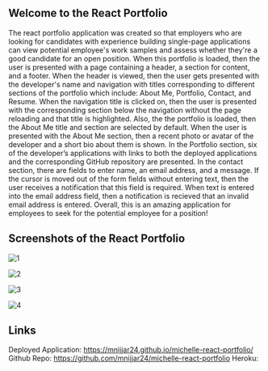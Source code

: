 ## Welcome to the React Portfolio

The react portfolio application was created so that employers who are looking for candidates with experience building single-page applications can view potential employee's work samples and assess whether they're a good candidate for an open position. When this portfolio is loaded, then the user is presented with a page containing a header, a section for content, and a footer. When the header is viewed, then the user gets presented with the developer's name and navigation with titles corresponding to different sections of the portfolio which include: About Me, Portfolio, Contact, and Resume. When the navigation title is clicked on, then the user is presented with the corresponding section below the navigation without the page reloading and that title is highlighted. Also, the the portfolio is loaded, then the About Me title and section are selected by default. When the user is presented with the About Me section, then a recent photo or avatar of the developer and a short bio about them is shown. In the Portfolio section, six of the developer’s applications with links to both the deployed applications and the corresponding GitHub repository are presented. In the contact section, there are fields to enter name, an email address, and a message. If the cursor is moved out of the form fields without entering text, then the user receives a notification that this field is required. When text is entered into the email address field, then a notification is recieved that an invalid email address is entered. Overall, this is an amazing application for employees to seek for the potential employee for a position!

## Screenshots of the React Portfolio

![1](https://user-images.githubusercontent.com/87215165/151107778-d0ce8ae9-7241-40eb-bade-2d40eb5568e2.png)

![2](https://user-images.githubusercontent.com/87215165/151107779-cf788e64-d7fe-4af9-b08c-ed57ab2ae9f8.png)

![3](https://user-images.githubusercontent.com/87215165/151107782-a8bc1b3c-f2f4-4470-9119-ad2c8cd6697d.png)

![4](https://user-images.githubusercontent.com/87215165/151107783-091eb34d-86dd-41e6-88c3-f535b1c196a2.png)

## Links
Deployed Application: https://mnijjar24.github.io/michelle-react-portfolio/
Github Repo: https://github.com/mnijjar24/michelle-react-portfolio 
Heroku: 